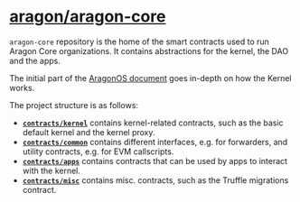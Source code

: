 # [aragon/aragon-core](https://github.com/aragon/aragon-core)

`aragon-core` repository is the home of the smart contracts used to run Aragon Core organizations. It contains abstractions for the kernel, the DAO and the apps.

The initial part of the [AragonOS document](AragonOS/#1-kernel-and-the-access-control-list) goes in-depth on how the Kernel works.

The project structure is as follows:


- [**`contracts/kernel`**](https://github.com/aragon/aragon-core/tree/dev/contracts/kernel) contains kernel-related contracts, such as the basic default kernel and the kernel proxy.
- [**`contracts/common`**](https://github.com/aragon/aragon-core/tree/dev/contracts/common) contains different interfaces, e.g. for forwarders, and utility contracts, e.g. for EVM callscripts.
- [**`contracts/apps`**](https://github.com/aragon/aragon-core/tree/dev/contracts/apps) contains contracts that can be used by apps to interact with the kernel.
- [**`contracts/misc`**](https://github.com/aragon/aragon-core/tree/dev/contracts/misc) contains misc. contracts, such as the Truffle migrations contract.
